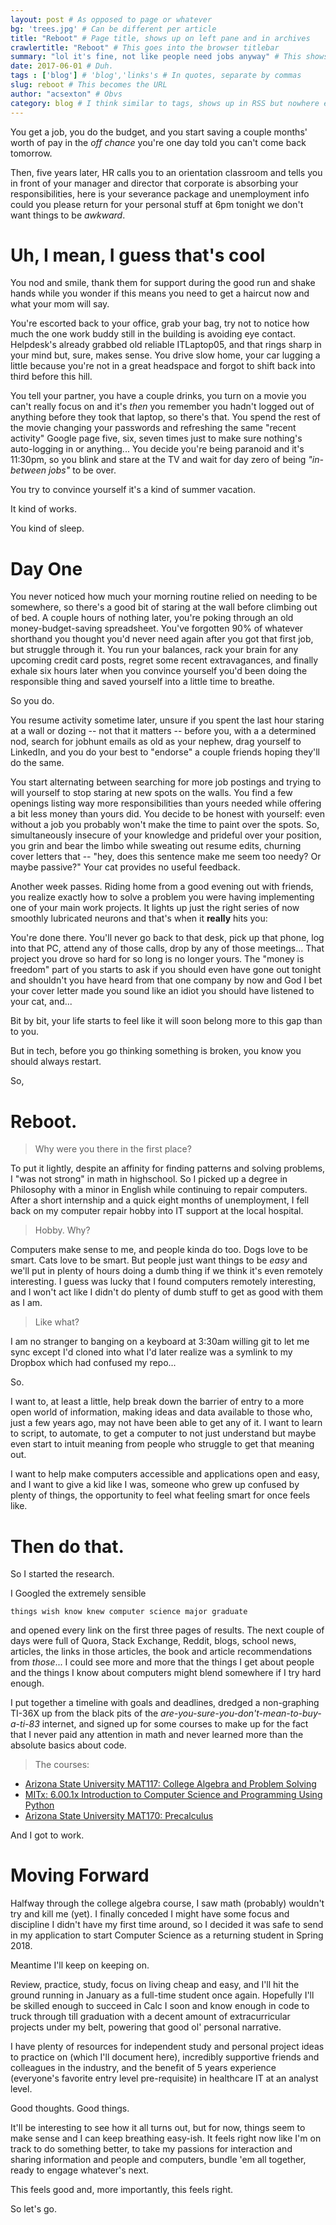 ```yaml
---
layout: post # As opposed to page or whatever
bg: 'trees.jpg' # Can be different per article
title: "Reboot" # Page title, shows up on left pane and in archives
crawlertitle: "Reboot" # This goes into the browser titlebar
summary: "lol it's fine, not like people need jobs anyway" # This shows up on the left frame and on things like facebook posts
date: 2017-06-01 # Duh.
tags : ['blog'] # 'blog','links's # In quotes, separate by commas
slug: reboot # This becomes the URL
author: "acsexton" # Obvs
category: blog # I think similar to tags, shows up in RSS but nowhere else?
---
```


You get a job, you do the budget, and you start saving a couple months' worth of pay in the *off chance* you're one day told you can't come back tomorrow.

Then, five years later, HR calls you to an orientation classroom and tells you in front of your manager and director that corporate is absorbing your responsibilities, here is your severance package and unemployment info could you please return for your personal stuff at 6pm tonight we don't want things to be *awkward*.

# Uh, I mean, I guess that's cool

You nod and smile, thank them for support during the good run and shake hands while you wonder if this means you need to get a haircut now and what your mom will say.

You're escorted back to your office, grab your bag, try not to notice how much the one work buddy still in the building is avoiding eye contact. Helpdesk's already grabbed old reliable ITLaptop05, and that rings sharp in your mind but, sure, makes sense. You drive slow home, your car lugging a little because you're not in a great headspace and forgot to shift back into third before this hill.

You tell your partner, you have a couple drinks, you turn on a movie you can't really focus on and it's *then* you remember you hadn't logged out of anything before they took that laptop, so there's that. You spend the rest of the movie changing your passwords and refreshing the same "recent activity" Google page five, six, seven times just to make sure nothing's auto-logging in or anything... You decide you're being paranoid and it's 11:30pm, so you blink and stare at the TV and wait for day zero of being *"in-between jobs"* to be over.

You try to convince yourself it's a kind of summer vacation.

It kind of works.

You kind of sleep.

# Day One

You never noticed how much your morning routine relied on needing to be somewhere, so there's a good bit of staring at the wall before climbing out of bed. A couple hours of nothing later, you're poking through an old money-budget-saving spreadsheet. You've forgotten 90% of whatever shorthand you thought you'd never need again after you got that first job, but struggle through it. You run your balances, rack your brain for any upcoming credit card posts, regret some recent extravagances, and finally exhale six hours later when you convince yourself you'd been doing the responsible thing and saved yourself into a little time to breathe.

So you do.

You resume activity sometime later, unsure if you spent the last hour staring at a wall or dozing -- not that it matters -- before you, with a a determined nod, search for jobhunt emails as old as your nephew, drag yourself to LinkedIn, and you do your best to "endorse" a couple friends hoping they'll do the same.

You start alternating between searching for more job postings and trying to will yourself to stop staring at new spots on the walls. You find a few openings listing way more responsibilities than yours needed while offering a bit less money than yours did. You decide to be honest with yourself: even without a job you probably won't make the time to paint over the spots. So, simultaneously insecure of your knowledge and prideful over your position, you grin and bear the limbo while sweating out resume edits, churning cover letters that -- "hey, does this sentence make me seem too needy? Or maybe passive?" Your cat provides no useful feedback.

Another week passes. Riding home from a good evening out with friends, you realize exactly how to solve a problem you were having implementing one of your main work projects. It lights up just the right series of now smoothly lubricated neurons and that's when it **really** hits you:

You're done there. You'll never go back to that desk, pick up that phone, log into that PC, attend any of those calls, drop by any of those meetings... That project you drove so hard for so long is no longer yours. The "money is freedom" part of you starts to ask if you should even have gone out tonight and shouldn't you have heard from that one company by now and God I bet your cover letter made you sound like an idiot you should have listened to your cat, and...

Bit by bit, your life starts to feel like it will soon belong more to this gap than to you.

But in tech, before you go thinking something is broken, you know you should always restart.

So, 

# Reboot.

> Why were you there in the first place?

To put it lightly, despite an affinity for finding patterns and solving problems, I "was not strong" in math in highschool. So I picked up a degree in Philosophy with a minor in English while continuing to repair computers. After a short internship and a quick eight months of unemployment, I fell back on my computer repair hobby into IT support at the local hospital.

> Hobby. Why?

Computers make sense to me, and people kinda do too. Dogs love to be smart. Cats love to be smart. But people just want things to be *easy* and we'll put in plenty of hours doing a dumb thing if we think it's even remotely interesting. I guess was lucky that I found computers remotely interesting, and I won't act like I didn't do plenty of dumb stuff to get as good with them as I am.

> Like what?

I am no stranger to banging on a keyboard at 3:30am willing git to let me sync except I'd cloned into what I'd later realize was a symlink to my Dropbox which had confused my repo...

So. 

I want to, at least a little, help break down the barrier of entry to a more open world of information, making ideas and data available to those who, just a few years ago, may not have been able to get any of it. I want to learn to script, to automate, to get a computer to not just understand but maybe even start to intuit meaning from people who struggle to get that meaning out. 

I want to help make computers accessible and applications open and easy, and I want to give a kid like I was, someone who grew up confused by plenty of things, the opportunity to feel what feeling smart for once feels like.

# Then do that.

So I started the research.

I Googled the extremely sensible

`things wish know knew computer science major graduate`

and opened every link on the first three pages of results. The next couple of days were full of Quora, Stack Exchange, Reddit, blogs, school news, articles, the links in those articles, the book and article recommendations from *those*... I could see more and more that the things I get about people and the things I know about computers might blend somewhere if I try hard enough.

I put together a timeline with goals and deadlines, dredged a non-graphing TI-36X up from the black pits of the *are-you-sure-you-don't-mean-to-buy-a-ti-83* internet, and signed up for some courses to make up for the fact that I never paid any attention in math and never learned more than the absolute basics about code. 

> The courses:
* [Arizona State University MAT117: College Algebra and Problem Solving](https://www.edx.org/course/college-algebra-problem-solving-asux-mat117x)
* [MITx: 6.00.1x Introduction to Computer Science and Programming Using Python](https://www.edx.org/course/introduction-computer-science-mitx-6-00-1x-10)
* [Arizona State University MAT170: Precalculus](https://www.edx.org/course/precalculus-asux-mat170x)

And I got to work.

# Moving Forward #

Halfway through the college algebra course, I saw math (probably) wouldn't try and kill me (yet). I finally conceded I might have some focus and discipline I didn't have my first time around, so I decided it was safe to send in my application to start Computer Science as a returning student in Spring 2018.

Meantime I'll keep on keeping on.

Review, practice, study, focus on living cheap and easy, and I'll hit the ground running in January as a full-time student once again. Hopefully I'll be skilled enough to succeed in Calc I soon and know enough in code to truck through till graduation with a decent amount of extracurricular projects under my belt, powering that good ol' personal narrative.

I have plenty of resources for independent study and personal project ideas to practice on (which I'll document here),  incredibly supportive friends and colleagues in the industry, and the benefit of 5 years experience (everyone's favorite entry level pre-requisite) in healthcare IT at an analyst level.

Good thoughts. Good things.

It'll be interesting to see how it all turns out, but for now, things seem to make sense and I can keep breathing easy-ish. It feels right now like I'm on track to do something better, to take my passions for interaction and sharing information and people and computers, bundle 'em all together, ready to engage whatever's next.

This feels good and, more importantly, this feels right.

So let's go.
